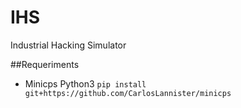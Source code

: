 # IHS
Industrial Hacking Simulator

##Requeriments 
- Minicps Python3 `pip install git+https://github.com/CarlosLannister/minicps`
